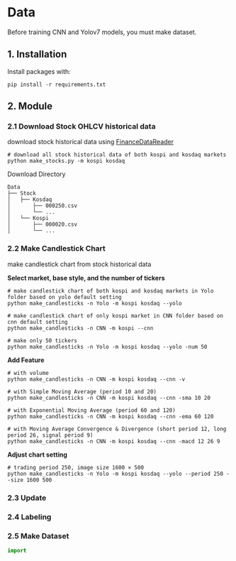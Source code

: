 # Data

Before training CNN and Yolov7 models, you must make dataset.

## 1. Installation
Install packages with:
```
pip install -r requirements.txt
```

## 2. Module
### 2.1 Download Stock OHLCV historical data
download stock historical data using [FinanceDataReader](https://github.com/financedata-org/FinanceDataReader)

```
# download all stock historical data of both kospi and kosdaq markets
python make_stocks.py -m kospi kosdaq
```

Download Directory

```
Data
├── Stock
│   ├── Kosdaq
│       ├── 000250.csv
│       └── ...
│   └── Kospi
│       ├── 000020.csv
│       └── ...
```

### 2.2 Make Candlestick Chart
make candlestick chart from stock historical data

__Select market, base style, and the number of tickers__
```
# make candlestick chart of both kospi and kosdaq markets in Yolo folder based on yolo default setting
python make_candlesticks -n Yolo -m kospi kosdaq --yolo

# make candlestick chart of only kospi market in CNN folder based on cnn default setting
python make_candlesticks -n CNN -m kospi --cnn

# make only 50 tickers
python make_candlesticks -n Yolo -m kospi kosdaq --yolo -num 50
```

__Add Feature__
```
# with volume
python make_candlesticks -n CNN -m kospi kosdaq --cnn -v

# with Simple Moving Average (period 10 and 20)
python make_candlesticks -n CNN -m kospi kosdaq --cnn -sma 10 20

# with Exponential Moving Average (period 60 and 120)
python make_candlesticks -n CNN -m kospi kosdaq --cnn -ema 60 120

# with Moving Average Convergence & Divergence (short period 12, long period 26, signal period 9)
python make_candlesticks -n CNN -m kospi kosdaq --cnn -macd 12 26 9
```

__Adjust chart setting__
```
# trading period 250, image size 1600 × 500
python make_candlesticks -n Yolo -m kospi kosdaq --yolo --period 250 --size 1600 500
```
### 2.3 Update
### 2.4 Labeling
### 2.5 Make Dataset

```python
import 
```